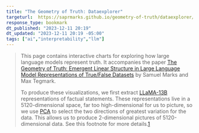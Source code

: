 ```yaml
---
title: "The Geometry of Truth: Dataexplorer"
targeturl:  https://saprmarks.github.io/geometry-of-truth/dataexplorer/
response_type: bookmark
dt_published: "2023-12-11 20:19"
dt_updated: "2023-12-11 20:19 -05:00"
tags: ["ai","interpretability","llm"]
---
```


> This page contains interactive charts for exploring how large language models represent truth. It accompanies the paper [The Geometry of Truth: Emergent Linear Structure in Large Language Model Representations of True/False Datasets](https://arxiv.org/abs/2310.06824) by Samuel Marks and Max Tegmark.
> 
> To produce these visualizations, we first extract [LLaMA-13B](https://ai.meta.com/blog/large-language-model-llama-meta-ai/) representations of factual statements. These representations live in a 5120-dimensional space, far too high-dimensional for us to picture, so we use [PCA](https://en.wikipedia.org/wiki/Principal_component_analysis) to select the two directions of greatest variation for the data. This allows us to produce 2-dimensional pictures of 5120-dimensional data. See this footnote for more details.[1](https://saprmarks.github.io/geometry-of-truth/dataexplorer/#fn:1)
